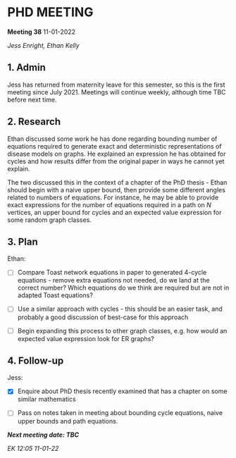 # PHD MEETING

__Meeting 38__
11-01-2022


_Jess Enright,_
_Ethan Kelly_


## 1. Admin

Jess has returned from maternity leave for this semester, so this is the first meeting since July 2021. Meetings will continue weekly, although time TBC before next time.


## 2. Research

Ethan discussed some work he has done regarding bounding number of equations required to generate exact and deterministic representations of disease models on graphs. He explained an expression he has obtained for cycles and how results differ from the original paper in ways he cannot yet explain.

The two discussed this in the context of a chapter of the PhD thesis - Ethan should begin with a naive upper bound, then provide some different angles related to numbers of equations. For instance, he may be able to provide exact expressions for the number of equations required in a path on $N$ vertices, an upper bound for cycles and an expected value expression for some random graph classes.

## 3. Plan

Ethan:
- [ ] Compare Toast network equations in paper to generated 4-cycle equations - remove extra equations not needed, do we land at the correct number? Which equations do we think are required but are not in adapted Toast equations?
- [ ] Use a similar approach with cycles - this should be an easier task, and probably a good discussion of best-case for this approach
- [ ] Begin expanding this process to other graph classes, e.g. how would an expected value expression look for ER graphs?


## 4. Follow-up

Jess:
- [X] Enquire about PhD thesis recently examined that has a chapter on some similar mathematics
- [ ] Pass on notes taken in meeting about bounding cycle equations, naive upper bounds and path equations.


**_Next meeting date: TBC_**



_EK 12:05 11-01-22_
